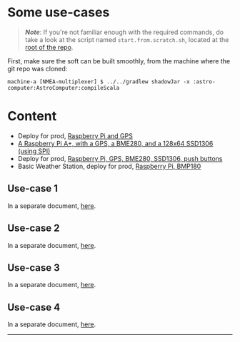 # Some use-cases

> _**Note**_: If you're not familiar enough with the required commands, do take a look at
> the script named `start.from.scratch.sh`, located at the [root of the repo](../../../start.from.scratch.sh).

First, make sure the soft can be built smoothly, from the machine where the git repo was cloned:
```
machine-a [NMEA-multiplexer] $ ../../gradlew shadowJar -x :astro-computer:AstroComputer:compileScala
```
# Content
- Deploy for prod, [Raspberry Pi and GPS](#use-case-1)
- [A Raspberry Pi A+, with a GPS, a BME280, and a 128x64 SSD1306 (using SPI)](#use-case-2)
- Deploy for prod, [Raspberry Pi, GPS, BME280, SSD1306, push buttons](#use-case-3)
- Basic Weather Station, deploy for prod, [Raspberry Pi, BMP180](#use-case-4)

## Use-case 1
In a separate document, [here](./use_cases/USE_CASES_1.md).

## Use-case 2
In a separate document, [here](./use_cases/USE_CASES_2.md).

## Use-case 3
In a separate document, [here](./use_cases/USE_CASES_3.md).

## Use-case 4
In a separate document, [here](./use_cases/USE_CASES_4.md).

---
